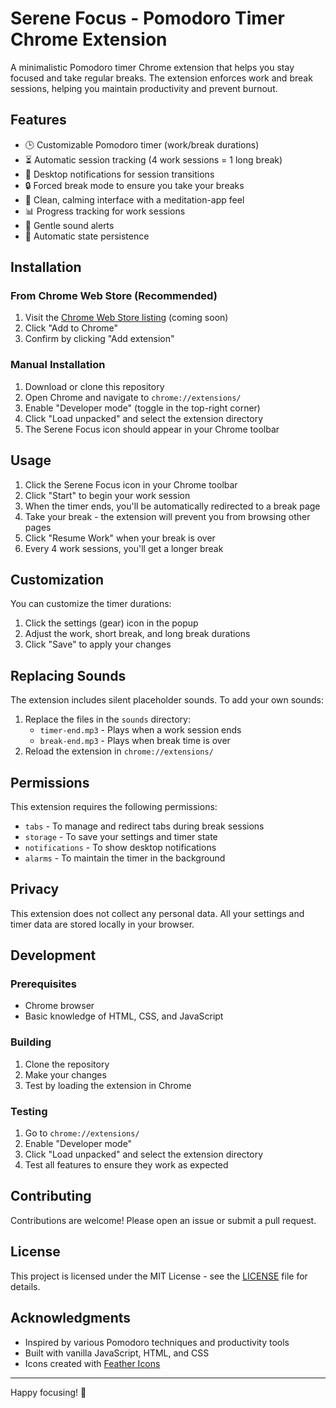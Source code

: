# Serene Focus - Pomodoro Timer Chrome Extension

A minimalistic Pomodoro timer Chrome extension that helps you stay focused and take regular breaks. The extension enforces work and break sessions, helping you maintain productivity and prevent burnout.

## Features

- 🕒 Customizable Pomodoro timer (work/break durations)
- ⏳ Automatic session tracking (4 work sessions = 1 long break)
- 🔔 Desktop notifications for session transitions
- 🔒 Forced break mode to ensure you take your breaks
- 🎨 Clean, calming interface with a meditation-app feel
- 📊 Progress tracking for work sessions
- 🎵 Gentle sound alerts
- 🔄 Automatic state persistence

## Installation

### From Chrome Web Store (Recommended)

1. Visit the [Chrome Web Store listing](#) (coming soon)
2. Click "Add to Chrome"
3. Confirm by clicking "Add extension"

### Manual Installation

1. Download or clone this repository
2. Open Chrome and navigate to `chrome://extensions/`
3. Enable "Developer mode" (toggle in the top-right corner)
4. Click "Load unpacked" and select the extension directory
5. The Serene Focus icon should appear in your Chrome toolbar

## Usage

1. Click the Serene Focus icon in your Chrome toolbar
2. Click "Start" to begin your work session
3. When the timer ends, you'll be automatically redirected to a break page
4. Take your break - the extension will prevent you from browsing other pages
5. Click "Resume Work" when your break is over
6. Every 4 work sessions, you'll get a longer break

## Customization

You can customize the timer durations:

1. Click the settings (gear) icon in the popup
2. Adjust the work, short break, and long break durations
3. Click "Save" to apply your changes

## Replacing Sounds

The extension includes silent placeholder sounds. To add your own sounds:

1. Replace the files in the `sounds` directory:
   - `timer-end.mp3` - Plays when a work session ends
   - `break-end.mp3` - Plays when break time is over
2. Reload the extension in `chrome://extensions/`

## Permissions

This extension requires the following permissions:

- `tabs` - To manage and redirect tabs during break sessions
- `storage` - To save your settings and timer state
- `notifications` - To show desktop notifications
- `alarms` - To maintain the timer in the background

## Privacy

This extension does not collect any personal data. All your settings and timer data are stored locally in your browser.

## Development

### Prerequisites

- Chrome browser
- Basic knowledge of HTML, CSS, and JavaScript

### Building

1. Clone the repository
2. Make your changes
3. Test by loading the extension in Chrome

### Testing

1. Go to `chrome://extensions/`
2. Enable "Developer mode"
3. Click "Load unpacked" and select the extension directory
4. Test all features to ensure they work as expected

## Contributing

Contributions are welcome! Please open an issue or submit a pull request.

## License

This project is licensed under the MIT License - see the [LICENSE](LICENSE) file for details.

## Acknowledgments

- Inspired by various Pomodoro techniques and productivity tools
- Built with vanilla JavaScript, HTML, and CSS
- Icons created with [Feather Icons](https://feathericons.com/)

---

Happy focusing! 🚀
